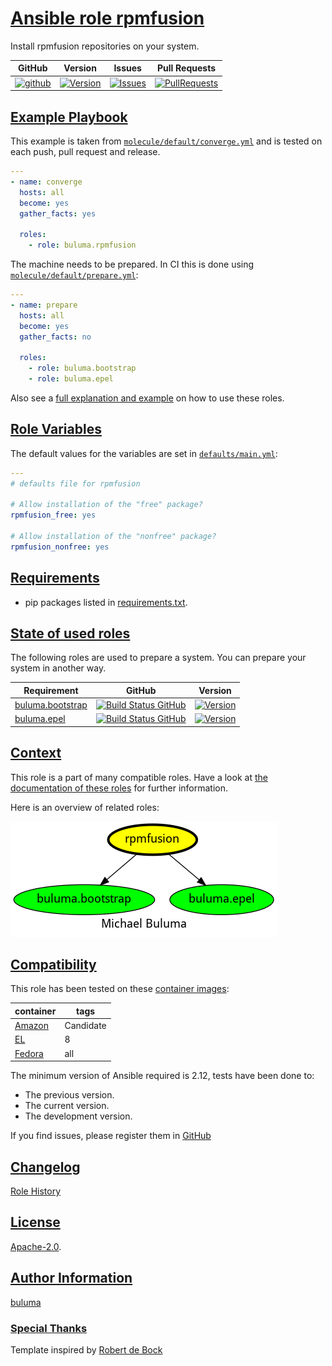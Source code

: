 # [Ansible role rpmfusion](#rpmfusion)

Install rpmfusion repositories on your system.

|GitHub|Version|Issues|Pull Requests|
|------|-------|------|-------------|
|[![github](https://github.com/buluma/ansible-role-rpmfusion/actions/workflows/molecule.yml/badge.svg)](https://github.com/buluma/ansible-role-rpmfusion/actions/workflows/molecule.yml)|[![Version](https://img.shields.io/github/release/buluma/ansible-role-rpmfusion.svg)](https://github.com/buluma/ansible-role-rpmfusion/releases/)|[![Issues](https://img.shields.io/github/issues/buluma/ansible-role-rpmfusion.svg)](https://github.com/buluma/ansible-role-rpmfusion/issues/)|[![PullRequests](https://img.shields.io/github/issues-pr-closed-raw/buluma/ansible-role-rpmfusion.svg)](https://github.com/buluma/ansible-role-rpmfusion/pulls/)|

## [Example Playbook](#example-playbook)

This example is taken from [`molecule/default/converge.yml`](https://github.com/buluma/ansible-role-rpmfusion/blob/master/molecule/default/converge.yml) and is tested on each push, pull request and release.

```yaml
---
- name: converge
  hosts: all
  become: yes
  gather_facts: yes

  roles:
    - role: buluma.rpmfusion
```

The machine needs to be prepared. In CI this is done using [`molecule/default/prepare.yml`](https://github.com/buluma/ansible-role-rpmfusion/blob/master/molecule/default/prepare.yml):

```yaml
---
- name: prepare
  hosts: all
  become: yes
  gather_facts: no

  roles:
    - role: buluma.bootstrap
    - role: buluma.epel
```

Also see a [full explanation and example](https://buluma.github.io/how-to-use-these-roles.html) on how to use these roles.

## [Role Variables](#role-variables)

The default values for the variables are set in [`defaults/main.yml`](https://github.com/buluma/ansible-role-rpmfusion/blob/master/defaults/main.yml):

```yaml
---
# defaults file for rpmfusion

# Allow installation of the "free" package?
rpmfusion_free: yes

# Allow installation of the "nonfree" package?
rpmfusion_nonfree: yes
```

## [Requirements](#requirements)

- pip packages listed in [requirements.txt](https://github.com/buluma/ansible-role-rpmfusion/blob/master/requirements.txt).

## [State of used roles](#state-of-used-roles)

The following roles are used to prepare a system. You can prepare your system in another way.

| Requirement | GitHub | Version |
|-------------|--------|--------|
|[buluma.bootstrap](https://galaxy.ansible.com/buluma/bootstrap)|[![Build Status GitHub](https://github.com/buluma/ansible-role-bootstrap/workflows/Ansible%20Molecule/badge.svg)](https://github.com/buluma/ansible-role-bootstrap/actions)|[![Version](https://img.shields.io/github/release/buluma/ansible-role-bootstrap.svg)](https://github.com/shadowwalker/ansible-role-bootstrap)|
|[buluma.epel](https://galaxy.ansible.com/buluma/epel)|[![Build Status GitHub](https://github.com/buluma/ansible-role-epel/workflows/Ansible%20Molecule/badge.svg)](https://github.com/buluma/ansible-role-epel/actions)|[![Version](https://img.shields.io/github/release/buluma/ansible-role-epel.svg)](https://github.com/shadowwalker/ansible-role-epel)|

## [Context](#context)

This role is a part of many compatible roles. Have a look at [the documentation of these roles](https://buluma.github.io/) for further information.

Here is an overview of related roles:

![dependencies](https://raw.githubusercontent.com/buluma/ansible-role-rpmfusion/png/requirements.png "Dependencies")

## [Compatibility](#compatibility)

This role has been tested on these [container images](https://hub.docker.com/u/buluma):

|container|tags|
|---------|----|
|[Amazon](https://hub.docker.com/repository/docker/buluma/amazonlinux/general)|Candidate|
|[EL](https://hub.docker.com/repository/docker/buluma/enterpriselinux/general)|8|
|[Fedora](https://hub.docker.com/repository/docker/buluma/fedora/general)|all|

The minimum version of Ansible required is 2.12, tests have been done to:

- The previous version.
- The current version.
- The development version.

If you find issues, please register them in [GitHub](https://github.com/buluma/ansible-role-rpmfusion/issues)

## [Changelog](#changelog)

[Role History](https://github.com/buluma/ansible-role-rpmfusion/blob/master/CHANGELOG.md)

## [License](#license)

[Apache-2.0](https://github.com/buluma/ansible-role-rpmfusion/blob/master/LICENSE).

## [Author Information](#author-information)

[buluma](https://buluma.github.io/)


### [Special Thanks](#special-thanks)

Template inspired by [Robert de Bock](https://github.com/robertdebock)
